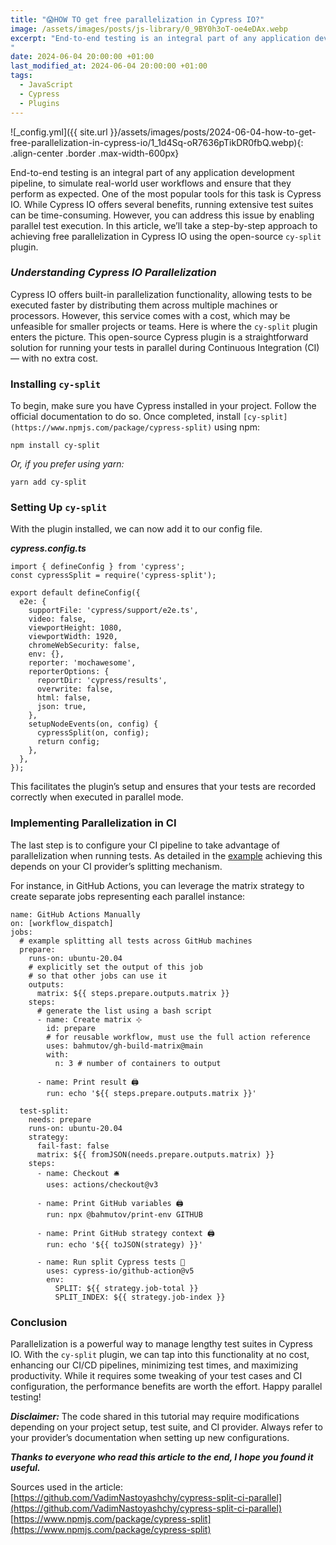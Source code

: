 ```yaml
---
title: "😱HOW TO get free parallelization in Cypress IO?"
image: /assets/images/posts/js-library/0_9BY0h3oT-oe4eDAx.webp
excerpt: "End-to-end testing is an integral part of any application development pipeline, to simulate real-world user workflows and ensure that they perform as expected. One of the most popular tools for this task is Cypress IO. While Cypress IO offers several benefits, running extensive test suites can be time-consuming. However, you can address this issue by enabling parallel test execution. In this article, we’ll take a step-by-step approach to achieving free parallelization in Cypress IO using the open-source `cy-split` plugin.
"
date: 2024-06-04 20:00:00 +01:00
last_modified_at: 2024-06-04 20:00:00 +01:00
tags:
  - JavaScript
  - Cypress
  - Plugins
---
```


![_config.yml]({{ site.url }}/assets/images/posts/2024-06-04-how-to-get-free-parallelization-in-cypress-io/1_1d4Sq-oR7636pTikDR0fbQ.webp){: .align-center .border .max-width-600px}

End-to-end testing is an integral part of any application development pipeline, to simulate real-world user workflows and ensure that they perform as expected. One of the most popular tools for this task is Cypress IO. While Cypress IO offers several benefits, running extensive test suites can be time-consuming. However, you can address this issue by enabling parallel test execution. In this article, we’ll take a step-by-step approach to achieving free parallelization in Cypress IO using the open-source `cy-split` plugin.

### ***Understanding Cypress IO Parallelization***

Cypress IO offers built-in parallelization functionality, allowing tests to be executed faster by distributing them across multiple machines or processors. However, this service comes with a cost, which may be unfeasible for smaller projects or teams. Here is where the `cy-split` plugin enters the picture. This open-source Cypress plugin is a straightforward solution for running your tests in parallel during Continuous Integration (CI) — with no extra cost.

### Installing `cy-split`

To begin, make sure you have Cypress installed in your project. Follow the official documentation to do so. Once completed, install `[cy-split](https://www.npmjs.com/package/cypress-split)` using npm:

    npm install cy-split

*Or, if you prefer using yarn:*

    yarn add cy-split

### Setting Up `cy-split`

With the plugin installed, we can now add it to our config file.

***cypress.config.ts***

    import { defineConfig } from 'cypress';
    const cypressSplit = require('cypress-split');
    
    export default defineConfig({
      e2e: {
        supportFile: 'cypress/support/e2e.ts',
        video: false,
        viewportHeight: 1080,
        viewportWidth: 1920,
        chromeWebSecurity: false,
        env: {},
        reporter: 'mochawesome',
        reporterOptions: {
          reportDir: 'cypress/results',
          overwrite: false,
          html: false,
          json: true,
        },
        setupNodeEvents(on, config) {
          cypressSplit(on, config);
          return config;
        },
      },
    });

This facilitates the plugin’s setup and ensures that your tests are recorded correctly when executed in parallel mode.

### Implementing Parallelization in CI

The last step is to configure your CI pipeline to take advantage of parallelization when running tests. As detailed in the [example](https://github.com/VadimNastoyashchy/cypress-split-ci-parallel) achieving this depends on your CI provider’s splitting mechanism.

For instance, in GitHub Actions, you can leverage the matrix strategy to create separate jobs representing each parallel instance:

    name: GitHub Actions Manually
    on: [workflow_dispatch]
    jobs:
      # example splitting all tests across GitHub machines
      prepare:
        runs-on: ubuntu-20.04
        # explicitly set the output of this job
        # so that other jobs can use it
        outputs:
          matrix: ${{ steps.prepare.outputs.matrix }}
        steps:
          # generate the list using a bash script
          - name: Create matrix ⊹
            id: prepare
            # for reusable workflow, must use the full action reference
            uses: bahmutov/gh-build-matrix@main
            with:
              n: 3 # number of containers to output
    
          - name: Print result 🖨
            run: echo '${{ steps.prepare.outputs.matrix }}'
    
      test-split:
        needs: prepare
        runs-on: ubuntu-20.04
        strategy:
          fail-fast: false
          matrix: ${{ fromJSON(needs.prepare.outputs.matrix) }}
        steps:
          - name: Checkout 🛎
            uses: actions/checkout@v3
    
          - name: Print GitHub variables 🖨
            run: npx @bahmutov/print-env GITHUB
    
          - name: Print GitHub strategy context 🖨
            run: echo '${{ toJSON(strategy) }}'
    
          - name: Run split Cypress tests 🧪
            uses: cypress-io/github-action@v5
            env:
              SPLIT: ${{ strategy.job-total }}
              SPLIT_INDEX: ${{ strategy.job-index }}

### Conclusion

Parallelization is a powerful way to manage lengthy test suites in Cypress IO. With the `cy-split` plugin, we can tap into this functionality at no cost, enhancing our CI/CD pipelines, minimizing test times, and maximizing productivity. While it requires some tweaking of your test cases and CI configuration, the performance benefits are worth the effort. Happy parallel testing!

***Disclaimer:*** The code shared in this tutorial may require modifications depending on your project setup, test suite, and CI provider. Always refer to your provider’s documentation when setting up new configurations.

***Thanks to everyone who read this article to the end, I hope you found it useful.***

Sources used in the article:
[https://github.com/VadimNastoyashchy/cypress-split-ci-parallel](https://github.com/VadimNastoyashchy/cypress-split-ci-parallel)
[https://www.npmjs.com/package/cypress-split](https://www.npmjs.com/package/cypress-split)

